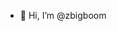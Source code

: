 - 👋 Hi, I’m @zbigboom

<!---
zbigboom/zbigboom is a ✨ special ✨ repository because its `README.md` (this file) appears on your GitHub profile.
You can click the Preview link to take a look at your changes.
--->
